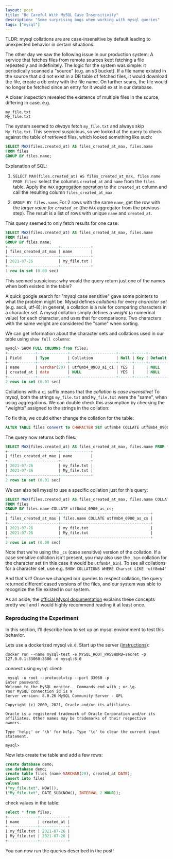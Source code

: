 ```yaml
---
layout: post
title: "Be Careful With MySQL Case Insensitivity"
description: "Some surprising bugs when working with mysql queries"
tags: ["mysql"]
---
```


TLDR: mysql collations are are case-insensitive by default leading to
unexpected behavior in certain situations.

The other day we saw the following issue in our production system: A service
that fetches files from remote sources kept fetching a file repeatedly and
indefinitely. The logic for the system was simple: it periodically scanned a
"source" (e.g. an s3 bucket). If a file name existed in the source that did not
exist in a DB table of fetched files, it would download the file, create a db
entry with the file name. On further scans, the file would no longer be fetched
since an entry for it would exist in our database.

A closer inspection revealed the existence of multiple files in the source,
differing in case. e.g.

```
my_file.txt
My_file.txt
```

The system seemed to _always_ fetch `my_file.txt` and always skip `My_file.txt`.
This seemed suspicious, so we looked at the query to check against the table of
retrieved files, which looked something like such:

```sql
SELECT MAX(files.created_at) AS files_created_at_max, files.name
FROM files
GROUP BY files.name;
```
Explanation of SQL:

1. `SELECT MAX(files.created_at) AS files_created_at_max, files.name FROM files`:
select the columns `created_at` and `name` from the `files` table. Apply the
`MAX` [aggregation operation] to the `created_at` column and call the resulting
column `files_created_at_max`.

2. `GROUP BY files.name`: For 2 rows with the same `name`, get the row with the
_larger value for `created_at`_ (the `MAX` aggregator from the previous step).
The result is a list of rows with unique `name` and `created_at`.

[aggregation operation]: https://dev.mysql.com/doc/refman/8.0/en/aggregate-functions.html

This query seemed to only fetch results for one case:

```sql
SELECT MAX(files.created_at) AS files_created_at_max, files.name
FROM files
GROUP BY files.name;
+----------------------+-------------+
| files_created_at_max | name        |
+----------------------+-------------+
| 2021-07-26           | my_file.txt |
+----------------------+-------------+
1 row in set (0.00 sec)
```

This seemed suspicious: why would the query return just one of the names when
both existed in the table?

A quick google search for "mysql case sensitive" gave some pointers to what the
problem might be. Mysql defines _collations_ for every _character set_
(e.g. ascii, utf-8); in general, a collation is a rule for comparing characters
in a character set. A mysql collation simply defines a _weight_
(a numerical value) for each character, and uses that for comparisons. Two
characters with the same weight are considered the "same" when sorting.

We can get information about the character sets and collations used in our table using `show full columns`:

```sql
mysql> SHOW FULL COLUMNS from files;
+------------+-------------+--------------------+------+-----+---------+-------+---------------------------------+---------+
| Field      | Type        | Collation          | Null | Key | Default | Extra | Privileges                      | Comment |
+------------+-------------+--------------------+------+-----+---------+-------+---------------------------------+---------+
| name       | varchar(20) | utf8mb4_0900_ai_ci | YES  |     | NULL    |       | select,insert,update,references |         |
| created_at | date        | NULL               | YES  |     | NULL    |       | select,insert,update,references |         |
+------------+-------------+--------------------+------+-----+---------+-------+---------------------------------+---------+
2 rows in set (0.01 sec)
```

Collations with a `ci` suffix means that the _collation is case insensitive_!
To mysql, both the strings `my_file.txt` and `My_file.txt` were the "same",
when using aggregations. We can double check this assumption by checking the
"weights" assigned to the strings in the collation:

To fix this, we could either change the collation for the table:
```sql
ALTER TABLE files convert to CHARACTER SET utf8mb4 COLLATE utf8mb4_0900_as_cs;
```
The query now returns both files:
```sql
SELECT MAX(files.created_at) AS files_created_at_max, files.name FROM files GROUP BY files.name;
+----------------------+-------------+
| files_created_at_max | name        |
+----------------------+-------------+
| 2021-07-26           | my_file.txt |
| 2021-07-26           | My_file.txt |
+----------------------+-------------+
2 rows in set (0.01 sec)
```

We can also tell mysql to use a specific collation just for this
query:
```sql
SELECT MAX(files.created_at) AS files_created_at_max, files.name COLLATE utf8mb4_0900_as_cs
FROM files
GROUP BY files.name COLLATE utf8mb4_0900_as_cs;
+----------------------+---------------------------------------+
| files_created_at_max | files.name COLLATE utf8mb4_0900_as_cs |
+----------------------+---------------------------------------+
| 2021-07-26           | my_file.txt                           |
| 2021-07-26           | My_file.txt                           |
+----------------------+---------------------------------------+
2 rows in set (0.00 sec)

```
Note that we're using the `_cs` (case sensitive) version of the collation. If
a case sensitive collation isn't present, you may also use the `_bin` collation
for the character set (in this case it would be `utf8mb4_bin`). To see all
collations for a character set, use e.g. `SHOW COLLATIONS WHERE Charset LIKE 'utf8mb4'`

And that's it! Once we changed our queries to respect collation, the query
returned different cased versions of the files, and our system was able to
recognize the file existed in our system.

As an aside, the [official Mysql documentation] explains these concepts pretty
well and I would highly recommend reading it at least once.

[official Mysql documentation]: https://dev.mysql.com/doc/refman/8.0/en/charset.html

### Reproducing the Experiment

In this section, I'll describe how to set up an mysql environment to test this
behavior.

Lets use a dockerized mysql `v8.0`. Start up the server ([instructions]):
```
docker run --name mysql-test -e MYSQL_ROOT_PASSWORD=secret -p 127.0.0.1:33060:3306 -d mysql:8.0
```
connect using `mysql` client:
```
 mysql -u root --protocol=tcp --port 33060 -p
Enter password:
Welcome to the MySQL monitor.  Commands end with ; or \g.
Your MySQL connection id is 9
Server version: 8.0.26 MySQL Community Server - GPL

Copyright (c) 2000, 2021, Oracle and/or its affiliates.

Oracle is a registered trademark of Oracle Corporation and/or its
affiliates. Other names may be trademarks of their respective
owners.

Type 'help;' or '\h' for help. Type '\c' to clear the current input statement.

mysql>
```

Now lets create the table and add a few rows:

```sql
create database demo;
use database demo;
create table files (name VARCHAR(20), created_at DATE);
insert into files
values
("my_file.txt", NOW()),
("My_file.txt", DATE_SUB(NOW(), INTERVAL 2 HOUR));
```

check values in the table:

```sql
select * from files;
+-------------+------------+
| name        | created_at |
+-------------+------------+
| my_file.txt | 2021-07-26 |
| My_file.txt | 2021-07-26 |
+-------------+------------+
```

You can now run the queries described in the post!

[instructions]: https://hub.docker.com/_/mysql?tab=description
























